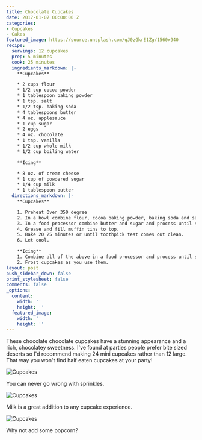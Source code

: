 ```yaml
---
title: Chocolate Cupcakes
date: 2017-01-07 00:00:00 Z
categories:
- Cupcakes
- Cakes
featured_image: https://source.unsplash.com/qJ0zGkrE1Zg/1560x940
recipe:
  servings: 12 cupcakes
  prep: 5 minutes
  cook: 25 minutes
  ingredients_markdown: |-
    **Cupcakes**

    * 2 cups flour
    * 1/2 cup cocoa powder
    * 1 tablespoon baking powder
    * 1 tsp. salt
    * 1/2 tsp. baking soda
    * 4 tablespoons butter
    * 4 oz. applesauce
    * 1 cup sugar
    * 2 eggs
    * 4 oz. chocolate
    * 1 tsp. vanilla
    * 1/2 cup whole milk
    * 1/2 cup boiling water

    **Icing**

    * 8 oz. of cream cheese
    * 1 cup of powdered sugar
    * 1/4 cup milk
    * 1 tablespoon butter
  directions_markdown: |-
    **Cupcakes**

    1. Preheat Oven 350 degree
    2. In a bowl combine flour, cocoa baking powder, baking soda and salt.
    3. In a food processor combine butter and sugar and process until smooth. Add the eggs, 4 oz. of chocolate pieces and vanilla. Add half of the flour mixture and ½ of the milk. Process and add the other half of the flour and the remainder of the milk. Slowly, add the hot water.
    4. Grease and fill muffin tins to top.
    5. Bake 20 25 minutes or until toothpick test comes out clean.
    6. Let cool.

    **Icing**
    1. Combine all of the above in a food processor and process until smooth. Refrigerate.
    2. Frost cupcakes as you use them.
layout: post
push_sidebar_down: false
print_stylesheet: false
comments: false
_options:
  content:
    width: ''
    height: ''
  featured_image:
    width: ''
    height: ''
---
```


These chocolate chocolate cupcakes have a stunning appearance and a rich, chocolatey sweetness. I've found at parties people prefer bite sized deserts so I'd recommend making 24 mini cupcakes rather than 12 large. That way you won't find half eaten cupcakes at your party!

![Cupcakes](https://images.unsplash.com/photo-1448131063153-f1e240f98a72?w=1560&h=940&fit=crop)

You can never go wrong with sprinkles.

![Cupcakes](https://images.unsplash.com/photo-1420730614543-e39f93134b0d?w=1560&h=940&fit=crop)

Milk is a great addition to any cupcake experience.

![Cupcakes](https://images.unsplash.com/photo-1457508252818-162dc1934c2f?w=1560&h=940&fit=crop)

Why not add some popcorn?